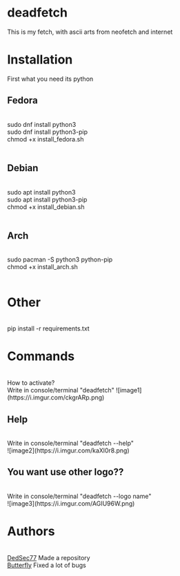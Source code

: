 # deadfetch
This is my fetch, with ascii arts from neofetch and internet

# Installation
First what you need its python<br/>
<h2>Fedora</h2><br/>
      sudo dnf install python3 <br/>
      sudo dnf install python3-pip<br/>
      chmod +x install_fedora.sh <br/>
<br/>
<h2>Debian</h2><br/>
    sudo apt install python3<br/>
    sudo apt install python3-pip<br/>
    chmod +x install_debian.sh<br/>
<br/>
<h2>Arch</h2><br/>
    sudo pacman -S python3 python-pip<br/>
    chmod +x install_arch.sh<br/>
<br/>
<h1>Other</h1>
<br/>
pip install -r requirements.txt

# Commands
<br/>
How to activate?
<br/>
Write in console/terminal "deadfetch"
![image1](https://i.imgur.com/ckgrARp.png)
<br/>
<h2><b>Help</b></h2>
<br/>
Write in console/terminal "deadfetch --help"
<br/>
![image2](https://i.imgur.com/kaXl0r8.png)
<h2><b>You want use other logo??</b></h2>
<br/>
Write in console/terminal "deadfetch --logo name"
<br/>
![image3](https://i.imgur.com/AGIU96W.png)

# Authors
<br/>
<a href=""https://github.com/DedSec77>DedSec77</a> Made a repository
<br/>
<a href="https://github.com/Butterfly13377">Butterfly</a> Fixed a lot of bugs 
